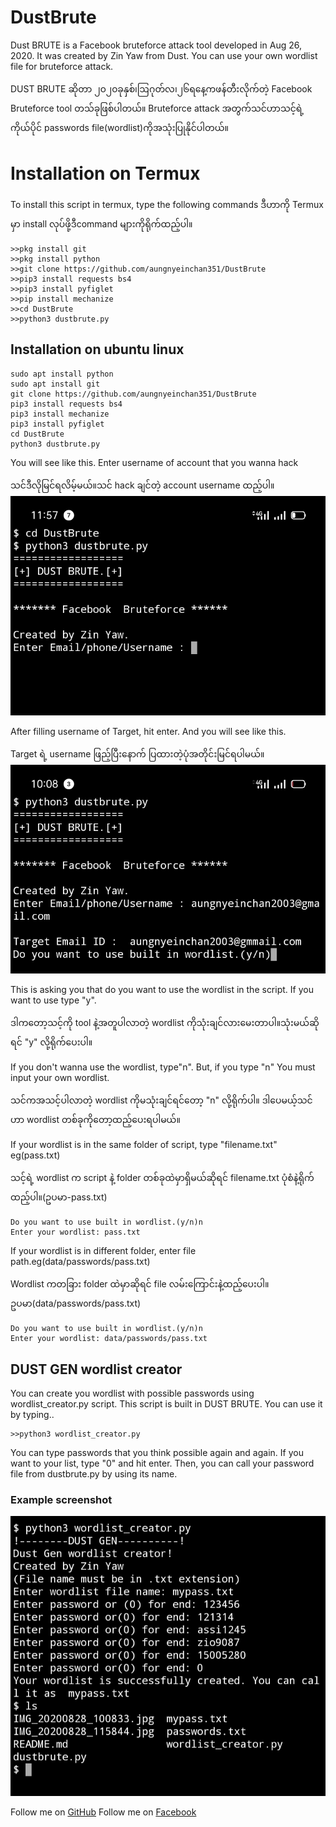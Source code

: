 # DustBrute
Dust BRUTE is a Facebook bruteforce attack tool developed in Aug 26, 2020. It was created by Zin Yaw from Dust. 
You can use your own wordlist file for bruteforce attack.

DUST BRUTE ဆိုတာ ၂၀၂၀ခုနှစ်၊ဩဂုတ်လ၊၂၆ရနေ့ကဖန်တီးလိုက်တဲ့ Facebook Bruteforce tool တသ်ခုဖြစ်ပါတယ်။
Bruteforce attack အတွက်သင်ဟာသင့်ရဲ့ကိုယ်ပိုင် passwords file(wordlist)ကိုအသုံးပြုနိုင်ပါတယ်။

# Installation on Termux
To install this script in termux, type the following commands
ဒီဟာကို Termux မှာ install လုပ်ဖို့ဒီcommand များကိုရိုက်ထည့်ပါ။
```
>>pkg install git
>>pkg install python
>>git clone https://github.com/aungnyeinchan351/DustBrute
>>pip3 install requests bs4
>>pip3 install pyfiglet
>>pip install mechanize
>>cd DustBrute
>>python3 dustbrute.py
```

## Installation on ubuntu linux
```
sudo apt install python
sudo apt install git
git clone https://github.com/aungnyeinchan351/DustBrute
pip3 install requests bs4
pip3 install mechanize
pip3 install pyfiglet
cd DustBrute
python3 dustbrute.py
```
You will see like this. Enter username of account that you wanna hack

သင်ဒီလိုမြင်ရလိမ့်မယ်။သင် hack ချင်တဲ့ account username ထည့်ပါ။
![Capture 1](https://github.com/aungnyeinchan351/DustBrute/blob/master/IMG_20200828_115844.jpg)

After filling username of Target, hit enter. And you will see like this.

Target ရဲ့ username ဖြည့်ပြီးနောက် ပြထားတဲ့ပုံအတိုင်းမြင်ရပါမယ်။
![Capture 2](https://github.com/aungnyeinchan351/DustBrute/blob/master/IMG_20200828_100833.jpg)

This is asking you that do you want to use the wordlist in the script.
If you want to use type "y".

ဒါကတော့သင့်ကို tool နဲ့အတူပါလာတဲ့ wordlist ကိုသုံးချင်လားမေးတာပါ။သုံးမယ်ဆိုရင် "y" လို့ရိုက်ပေးပါ။

If you don't wanna use the wordlist, type"n". But, if you type "n" 
You must input your own wordlist.

သင်ကအသင့်ပါလာတဲ့ wordlist ကိုမသုံးချင်ရင်‌‌တော့ "n" လို့ရိုက်ပါ။
ဒါပေမယ့်သင်ဟာ wordlist တစ်ခုကိုတော့ထည့်ပေးရပါမယ်။

If your wordlist is in the same folder of script, type "filename.txt" eg(pass.txt)

သင့်ရဲ့ wordlist က script နဲ့ folder တစ်ခုထဲမှာရှိမယ်ဆိုရင် filename.txt ပုံစံနဲ့ရိုက်ထည့်ပါ။(ဥပမာ-pass.txt)

```
Do you want to use built in wordlist.(y/n)n
Enter your wordlist: pass.txt
```
If your wordlist is in different folder, enter file path.eg(data/passwords/pass.txt)

Wordlist ကတခြား folder ထဲမှာဆိုရင် file လမ်းကြောင်းနဲ့ထည့်ပေးပါ။ ဥပမာ(data/passwords/pass.txt)
```
Do you want to use built in wordlist.(y/n)n
Enter your wordlist: data/passwords/pass.txt
```

## DUST GEN wordlist creator

You can create you wordlist with possible passwords using wordlist_creator.py script.
This script is built in DUST BRUTE. You can use it by typing..
```
>>python3 wordlist_creator.py
```
You can type passwords that you think possible again and again.
If you want to your list, type "0" and hit enter.
Then, you can call your password file from dustbrute.py by using its name.
### Example screenshot

![Capture 1](https://github.com/aungnyeinchan351/DustBrute/blob/master/IMG_20200829_103603.jpg)


Follow me on [GitHub](https://github.com/aungnyeinchan351)
Follow me on [Facebook](https://facebook.com/zinyaw3063)
